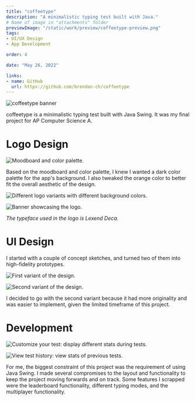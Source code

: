 ```yaml
---
title: "coffeetype"
description: "A minimalistic typing test built with Java."
# Name of image in "attachments" folder
previewImage: "/static/work/preview/coffeetype-preview.png"
tags:
- UI/UX Design
- App Development

order: 4

date: "May 26, 2022"

links:
- name: GitHub
  url: https://github.com/brendan-ch/coffeetype
---
```


![coffeetype banner](/static/work/preview/coffeetype-preview.png)

coffeetype is a minimalistic typing test built with Java Swing. It was my final project for AP Computer Science A.


# Logo Design

![Moodboard and color palette.](/static/work/coffeetype/moodboard-and-colors.png)

Based on the moodboard and color palette, I knew I wanted a dark color palette for the app's background. I also tweaked the orange color to better fit the overall aesthetic of the design.

![Different logo variants with different background colors.](/static/work/coffeetype/logos.png)

![Banner showcasing the logo.](/static/work/coffeetype/coffeetype-banner.png)

*The typeface used in the logo is Lexend Deca.*

# UI Design

I started with a couple of concept sketches, and turned two of them into high-fidelity prototypes.

![First variant of the design.](/static/work/coffeetype/coffeetype-variant-1.png)

![Second variant of the design.](/static/work/coffeetype/coffeetype-variant-2.png)

I decided to go with the second variant because it had more originality and was easier to implement, given the limited timeframe of this project.

# Development

![Customize your test: display different stats during tests.](/static/work/coffeetype/customize.png)

![View test history: view stats of previous tests.](/static/work/coffeetype/history.png)

For me, the biggest constraint of this project was the requirement of using Java Swing. I made several compromises to the layout and functionality to keep the project moving forwards and on track. Some features I scrapped were the leaderboard functionality, different typing modes, and the multiplayer functionality.